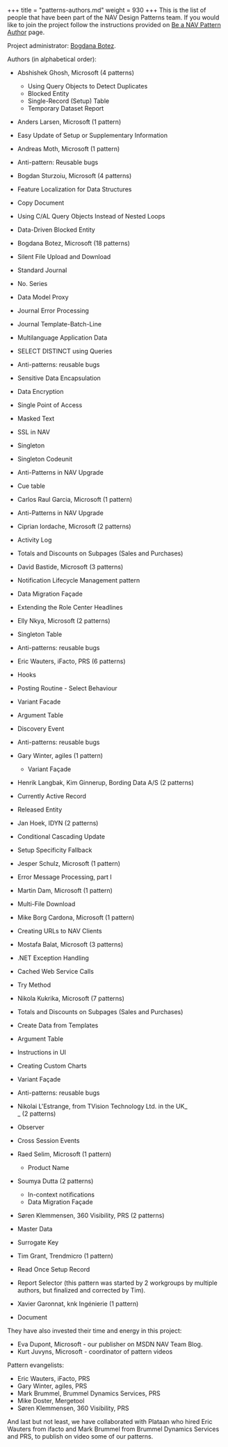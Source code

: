 +++
title = "patterns-authors.md"
weight = 930
+++
This is the list of people that have been part of the NAV Design Patterns team. If you would like to join the project follow the instructions provided on [Be a NAV Pattern Author][anchor0] page.

Project administrator: [Bogdana Botez][anchor1].

Authors (in alphabetical order):

* Abshishek Ghosh, Microsoft (4 patterns)
  * Using Query Objects to Detect Duplicates
  * Blocked Entity
  * Single-Record (Setup) Table
  * Temporary Dataset Report

* Anders Larsen, Microsoft (1 pattern)

* Easy Update of Setup or Supplementary Information

* Andreas Moth, Microsoft (1 pattern)

* Anti-pattern: Reusable bugs

* Bogdan Sturzoiu, Microsoft (4 patterns)

* Feature Localization for Data Structures
* Copy Document
* Using C/AL Query Objects Instead of Nested Loops
* Data-Driven Blocked Entity

* Bogdana Botez, Microsoft (18 patterns)

* Silent File Upload and Download
* Standard Journal
* No. Series
* Data Model Proxy
* Journal Error Processing
* Journal Template-Batch-Line
* Multilanguage Application Data
* SELECT DISTINCT using Queries
* Anti-patterns: reusable bugs
* Sensitive Data Encapsulation
* Data Encryption
* Single Point of Access
* Masked Text
* SSL in NAV
* Singleton
* Singleton Codeunit
* Anti-Patterns in NAV Upgrade
* Cue table

* Carlos Raul Garcia, Microsoft (1 pattern)

* Anti-Patterns in NAV Upgrade

* Ciprian Iordache, Microsoft (2 patterns)

* Activity Log
* Totals and Discounts on Subpages (Sales and Purchases)

* David Bastide, Microsoft (3 patterns)
* Notification Lifecycle Management pattern
* Data Migration Façade
* Extending the Role Center Headlines

* Elly Nkya, Microsoft (2 patterns)

* Singleton Table
* Anti-patterns: reusable bugs

* Eric Wauters, iFacto, PRS (6 patterns)

* Hooks
* Posting Routine - Select Behaviour
* Variant Facade
* Argument Table
* Discovery Event
* Anti-patterns: reusable bugs

* Gary Winter, agiles (1 pattern)  
  * Variant Façade

* Henrik Langbak, Kim Ginnerup, Bording Data A/S (2 patterns)

* Currently Active Record
* Released Entity

* Jan Hoek, IDYN (2 patterns)

* Conditional Cascading Update
* Setup Specificity Fallback

* Jesper Schulz, Microsoft (1 pattern)

* Error Message Processing, part I

* Martin Dam, Microsoft (1 pattern)

* Multi-File Download

* Mike Borg Cardona, Microsoft (1 pattern)

* Creating URLs to NAV Clients

* Mostafa Balat, Microsoft (3 patterns)

* .NET Exception Handling
* Cached Web Service Calls
* Try Method

* Nikola Kukrika, Microsoft (7 patterns)

* Totals and Discounts on Subpages (Sales and Purchases)
* Create Data from Templates
* Argument Table
* Instructions in UI
* Creating Custom Charts
* Variant Façade
* Anti-patterns: reusable bugs

* Nikolai L'Estrange, from TVision Technology Ltd. in the UK_  
_ (2 patterns)

* Observer
* Cross Session Events

* Raed Selim, Microsoft (1 pattern)
  * Product Name

* Soumya Dutta (2 patterns)  
  * In-context notifications
  * Data Migration Façade  

* Søren Klemmensen, 360 Visibility, PRS (2 patterns)

* Master Data
* Surrogate Key

* Tim Grant, Trendmicro (1 pattern)

* Read Once Setup Record
* Report Selector (this pattern was started by 2 workgroups by multiple authors, but finalized and corrected by Tim).

* Xavier Garonnat, knk Ingénierie (1 pattern)

* Document

They have also invested their time and energy in this project:

* Eva Dupont, Microsoft - our publisher on MSDN NAV Team Blog.
* Kurt Juvyns, Microsoft - coordinator of pattern videos 

Pattern evangelists:

* Eric Wauters, iFacto, PRS
* Gary Winter, agiles, PRS
* Mark Brummel, Brummel Dynamics Services, PRS
* Mike Doster, Mergetool
* Søren Klemmensen, 360 Visibility, PRS

And last but not least, we have collaborated with Plataan who hired Eric Wauters from ifacto and Mark Brummel from Brummel Dynamics Services and PRS, to publish on video some of our patterns. 



[anchor0]: /nav/w/designpatterns/106.be-a-nav-pattern-author.aspx
[anchor1]: /members/bogdana-botez/default.aspx "NAV Design Patterns project administrator"
